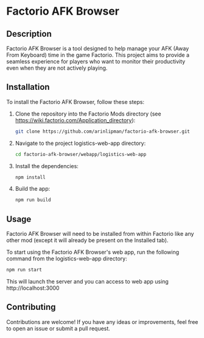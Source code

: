 # Factorio AFK Browser

## Description
Factorio AFK Browser is a tool designed to help manage your AFK (Away From Keyboard) time in the game Factorio. This project aims to provide a seamless experience for players who want to monitor their productivity even when they are not actively playing.

## Installation
To install the Factorio AFK Browser, follow these steps:
1. Clone the repository into the Factorio Mods directory (see https://wiki.factorio.com/Application_directory):
   ```sh
   git clone https://github.com/arinlipman/factorio-afk-browser.git
   ```
2. Navigate to the project logistics-web-app directory:
   ```sh
   cd factorio-afk-browser/webapp/logistics-web-app
   ```
3. Install the dependencies:
   ```sh
   npm install
   ```
4. Build the app:
   ```sh
   npm run build
   ```

## Usage
Factorio AFK Browser will need to be installed from within Factorio like any other mod (except it will already be present on the Installed tab).

To start using the Factorio AFK Browser's web app, run the following command from the logistics-web-app directory:
```sh
npm run start
```
This will launch the server and you can access to web app using http://localhost:3000

## Contributing
Contributions are welcome! If you have any ideas or improvements, feel free to open an issue or submit a pull request.
